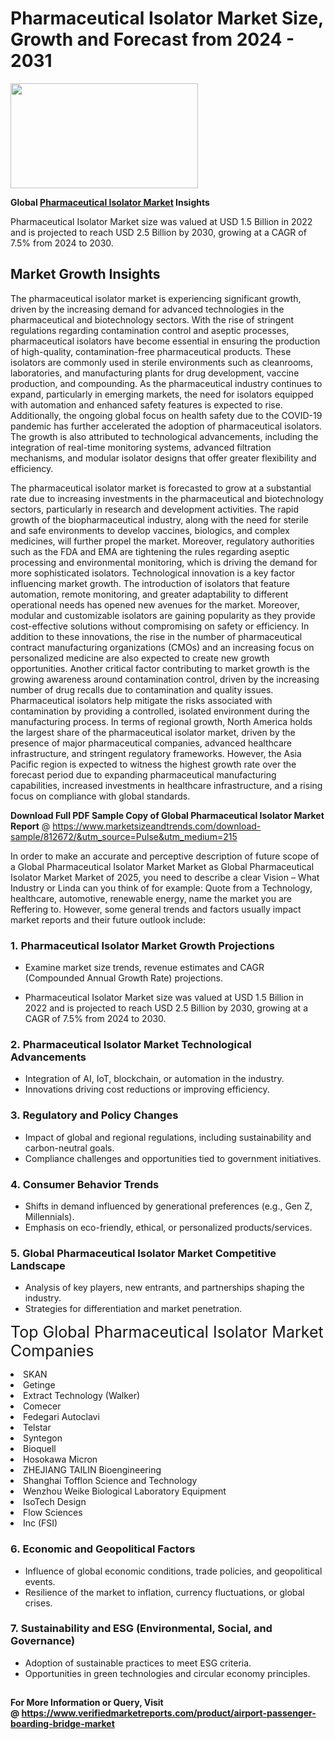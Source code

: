 <H1>Pharmaceutical Isolator Market Size, Growth and Forecast from 2024 - 2031</H1><img class="aligncenter size-medium wp-image-584254" src="https://thirdeyenews.in/wp-content/uploads/2024/09/Global-Market-Research-300x168.jpeg" alt="" width="300" height="168" /><p><strong>Global&nbsp;<a href="https://www.marketsizeandtrends.com/download-sample/812672/&amp;utm_source=Pulse&amp;utm_medium=215">Pharmaceutical Isolator Market</a> Insights</strong></p><p>Pharmaceutical Isolator Market size was valued at USD 1.5 Billion in 2022 and is projected to reach USD 2.5 Billion by 2030, growing at a CAGR of 7.5% from 2024 to 2030.</p><p><h2>Market Growth Insights</h2> <p>The pharmaceutical isolator market is experiencing significant growth, driven by the increasing demand for advanced technologies in the pharmaceutical and biotechnology sectors. With the rise of stringent regulations regarding contamination control and aseptic processes, pharmaceutical isolators have become essential in ensuring the production of high-quality, contamination-free pharmaceutical products. These isolators are commonly used in sterile environments such as cleanrooms, laboratories, and manufacturing plants for drug development, vaccine production, and compounding. As the pharmaceutical industry continues to expand, particularly in emerging markets, the need for isolators equipped with automation and enhanced safety features is expected to rise. Additionally, the ongoing global focus on health safety due to the COVID-19 pandemic has further accelerated the adoption of pharmaceutical isolators. The growth is also attributed to technological advancements, including the integration of real-time monitoring systems, advanced filtration mechanisms, and modular isolator designs that offer greater flexibility and efficiency. </p> <p>The pharmaceutical isolator market is forecasted to grow at a substantial rate due to increasing investments in the pharmaceutical and biotechnology sectors, particularly in research and development activities. The rapid growth of the biopharmaceutical industry, along with the need for sterile and safe environments to develop vaccines, biologics, and complex medicines, will further propel the market. Moreover, regulatory authorities such as the FDA and EMA are tightening the rules regarding aseptic processing and environmental monitoring, which is driving the demand for more sophisticated isolators. Technological innovation is a key factor influencing market growth. The introduction of isolators that feature automation, remote monitoring, and greater adaptability to different operational needs has opened new avenues for the market. Moreover, modular and customizable isolators are gaining popularity as they provide cost-effective solutions without compromising on safety or efficiency. In addition to these innovations, the rise in the number of pharmaceutical contract manufacturing organizations (CMOs) and an increasing focus on personalized medicine are also expected to create new growth opportunities. Another critical factor contributing to market growth is the growing awareness around contamination control, driven by the increasing number of drug recalls due to contamination and quality issues. Pharmaceutical isolators help mitigate the risks associated with contamination by providing a controlled, isolated environment during the manufacturing process. In terms of regional growth, North America holds the largest share of the pharmaceutical isolator market, driven by the presence of major pharmaceutical companies, advanced healthcare infrastructure, and stringent regulatory frameworks. However, the Asia Pacific region is expected to witness the highest growth rate over the forecast period due to expanding pharmaceutical manufacturing capabilities, increased investments in healthcare infrastructure, and a rising focus on compliance with global standards. </p><p><span class=""><strong>Download Full PDF Sample Copy of Global Pharmaceutical Isolator Market Report</strong> @ <a href="https://www.marketsizeandtrends.com/download-sample/812672/&amp;utm_source=Pulse&amp;utm_medium=215" target="_blank">https://www.marketsizeandtrends.com/download-sample/812672/&amp;utm_source=Pulse&amp;utm_medium=215</a></span></p><p>In order to make an accurate and perceptive description of future scope of a Global&nbsp;Pharmaceutical Isolator Market Market as Global&nbsp;Pharmaceutical Isolator Market Market of 2025, you need to describe a clear Vision &ndash; What Industry or Linda can you think of for example: Quote from a Technology, healthcare, automotive, renewable energy, name the market you are Reffering to. However, some general trends and factors usually impact market reports and their future outlook include:</p><h3>1.&nbsp;<strong>Pharmaceutical Isolator Market Growth Projections</strong></h3><ul><li>Examine market size trends, revenue estimates and CAGR (Compounded Annual Growth Rate) projections.</li><li><p>Pharmaceutical Isolator Market size was valued at USD 1.5 Billion in 2022 and is projected to reach USD 2.5 Billion by 2030, growing at a CAGR of 7.5% from 2024 to 2030.</p></li></ul><h3>2.&nbsp;<strong>Pharmaceutical Isolator Market Technological Advancements</strong></h3><ul><li>Integration of AI, IoT, blockchain, or automation in the industry.</li><li>Innovations driving cost reductions or improving efficiency.</li></ul><h3>3.&nbsp;<strong>Regulatory and Policy Changes</strong></h3><ul><li>Impact of global and regional regulations, including sustainability and carbon-neutral goals.</li><li>Compliance challenges and opportunities tied to government initiatives.</li></ul><h3>4.&nbsp;<strong>Consumer Behavior Trends</strong></h3><ul><li>Shifts in demand influenced by generational preferences (e.g., Gen Z, Millennials).</li><li>Emphasis on eco-friendly, ethical, or personalized products/services.</li></ul><h3>5.&nbsp;<strong>Global Pharmaceutical Isolator Market Competitive Landscape</strong></h3><ul><li>Analysis of key players, new entrants, and partnerships shaping the industry.</li><li>Strategies for differentiation and market penetration.</li></ul><p data-pm-slice="1 1 []"><span style="color: inherit; font-family: inherit; font-size: 25px;">Top Global Pharmaceutical Isolator Market Companies</span></p><div class="" data-test-id=""><p><li>SKAN</li><li> Getinge</li><li> Extract Technology (Walker)</li><li> Comecer</li><li> Fedegari Autoclavi</li><li> Telstar</li><li> Syntegon</li><li> Bioquell</li><li> Hosokawa Micron</li><li> ZHEJIANG TAILIN Bioengineering</li><li> Shanghai Tofflon Science and Technology</li><li> Wenzhou Weike Biological Laboratory Equipment</li><li> IsoTech Design</li><li> Flow Sciences</li><li> Inc (FSI)</li></p></div><h3>6.&nbsp;<strong>Economic and Geopolitical Factors</strong></h3><ul><li>Influence of global economic conditions, trade policies, and geopolitical events.</li><li>Resilience of the market to inflation, currency fluctuations, or global crises.</li></ul><h3>7.&nbsp;<strong>Sustainability and ESG (Environmental, Social, and Governance)</strong></h3><ul><li>Adoption of sustainable practices to meet ESG criteria.</li><li>Opportunities in green technologies and circular economy principles.</li></ul><h2><strong style="font-size: 14px;">For More Information or Query, Visit @&nbsp;</strong><a style="background-color: #ffffff; font-size: 14px;" href="https://www.marketsizeandtrends.com/report/pharmaceutical-isolator-market/" target="_blank">https://www.verifiedmarketreports.com/product/airport-passenger-boarding-bridge-market</a></h2>
